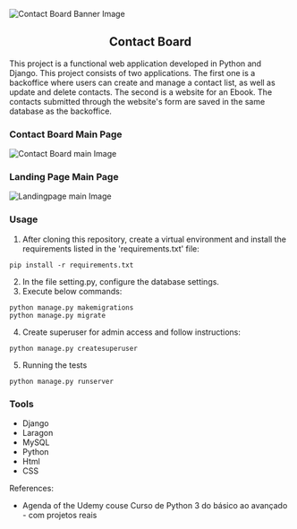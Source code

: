 ![Contact Board Banner Image](/landingpage/static/landingpage/images/github_header.png)
<h2 align='center'>Contact Board</h2>

This project is a functional web application developed in Python and Django. This project consists of two applications. The first one is a backoffice where users can create and manage a contact list, as well as update and delete contacts. The second is a website for an Ebook. The contacts submitted through the website's form are saved in the same database as the backoffice.

### Contact Board Main Page
![Contact Board main Image](/landingpage/static/landingpage/images/contact_manager.png)

### Landing Page Main Page
![Landingpage main Image](/landingpage/static/landingpage/images/landingpage.png)


### Usage

1. After cloning this repository, create a virtual environment and install the requirements listed in the 'requirements.txt' file:

```
pip install -r requirements.txt
```

2. In the file setting.py, configure the database settings.
3. Execute below commands:

```
python manage.py makemigrations
python manage.py migrate
```

4. Create superuser for admin access and follow instructions:

```
python manage.py createsuperuser
```

5. Running the tests
   
```
python manage.py runserver
```

### Tools
+ Django
+ Laragon
+ MySQL
+ Python
+ Html
+ CSS

References:
+ Agenda of the Udemy couse Curso de Python 3 do básico ao avançado - com projetos reais
